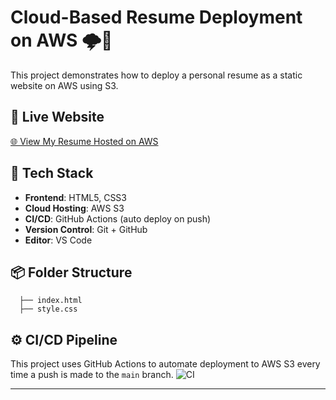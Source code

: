 # Cloud-Based Resume Deployment on AWS 🌩️💼

This project demonstrates how to deploy a personal resume as a static website on AWS using S3.

## 🔗 Live Website

[🌐 View My Resume Hosted on AWS](http://ishrat-resume.s3-website-us-east-1.amazonaws.com)

## 🚀 Tech Stack

- **Frontend**: HTML5, CSS3
- **Cloud Hosting**: AWS S3
- **CI/CD**: GitHub Actions (auto deploy on push)
- **Version Control**: Git + GitHub
- **Editor**: VS Code

## 📦 Folder Structure
```
  ├── index.html
  ├── style.css
```




## ⚙️ CI/CD Pipeline

This project uses GitHub Actions to automate deployment to AWS S3 every time a push is made to the `main` branch.
![CI](https://github.com/Ishratnoori/Cloud-Based-Resume-Deployment-on-AWS/actions/workflows/main.yml/badge.svg)


---

